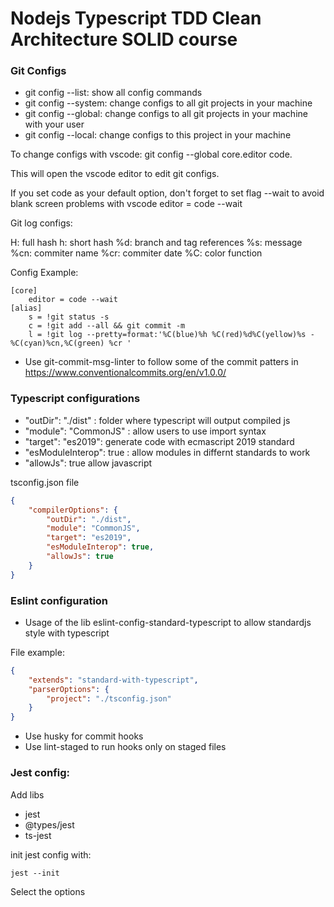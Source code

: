 # Nodejs Typescript TDD Clean Architecture SOLID course

### Git Configs

- git config --list: show all config commands
- git config --system: change configs to all git projects in your machine
- git config --global: change configs to all git projects in your machine with your user
- git config --local: change configs to this project in your machine


To change configs with vscode: git config --global core.editor code.

This will open the vscode editor to edit git configs.

If you set code as your default option, don't forget to set flag --wait to avoid blank screen problems with vscode
editor = code --wait 


Git log configs:

H: full hash
h: short hash
%d: branch and tag references
%s: message
%cn: commiter name
%cr: commiter date
%C: color function

Config Example:

```
[core]
	editor = code --wait
[alias]
	s = !git status -s
	c = !git add --all && git commit -m 
	l = !git log --pretty=format:'%C(blue)%h %C(red)%d%C(yellow)%s - %C(cyan)%cn,%C(green) %cr '
```

- Use git-commit-msg-linter to follow some of the commit patters in https://www.conventionalcommits.org/en/v1.0.0/

### Typescript configurations

- "outDir": "./dist" : folder where typescript will output compiled js
- "module": "CommonJS" : allow users to use import syntax 
- "target": "es2019": generate code with ecmascript 2019 standard
- "esModuleInterop": true : allow modules in differnt standards to work
- "allowJs": true allow javascript


tsconfig.json file
```json
{
    "compilerOptions": {
        "outDir": "./dist",
        "module": "CommonJS",
        "target": "es2019",
        "esModuleInterop": true,
        "allowJs": true
    }
}
```

### Eslint configuration

- Usage of the lib eslint-config-standard-typescript to allow standardjs style with typescript

File example:
```json
{
    "extends": "standard-with-typescript",
    "parserOptions": {
        "project": "./tsconfig.json"
    }
}
```

- Use husky for commit hooks
- Use lint-staged to run hooks only on staged files 

### Jest config:
Add libs 

- jest
- @types/jest
- ts-jest

init jest config with:
```
jest --init
```

Select the options


